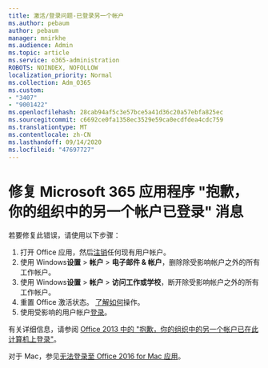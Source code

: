 ```yaml
---
title: 激活/登录问题-已登录另一个帐户
ms.author: pebaum
author: pebaum
manager: mnirkhe
ms.audience: Admin
ms.topic: article
ms.service: o365-administration
ROBOTS: NOINDEX, NOFOLLOW
localization_priority: Normal
ms.collection: Adm_O365
ms.custom:
- "3407"
- "9001422"
ms.openlocfilehash: 28cab94af5c3e57bce5a41d36c20a57ebfa825ec
ms.sourcegitcommit: c6692ce0fa1358ec3529e59ca0ecdfdea4cdc759
ms.translationtype: MT
ms.contentlocale: zh-CN
ms.lasthandoff: 09/14/2020
ms.locfileid: "47697727"
---
```

# <a name="fixing-the-microsoft-365-apps-sorry-another-account-from-your-organization-is-already-signed-in-message"></a>修复 Microsoft 365 应用程序 "抱歉，你的组织中的另一个帐户已登录" 消息

若要修复此错误，请使用以下步骤：

1. 打开 Office 应用，然后[注销](https://support.office.com/article/5a20dc11-47e9-4b6f-945d-478cb6d92071)任何现有用户帐户。   
2. 使用 Windows**设置**  >  **帐户**  >  **电子邮件 & 帐户**，删除除受影响帐户之外的所有工作帐户。 
3. 使用 Windows**设置**  >  **帐户**  >  **访问工作或学校**，断开除受影响帐户之外的所有工作帐户。 
4. 重置 Office 激活状态。 [了解如何](https://docs.microsoft.com/office365/troubleshoot/activation/reset-office-365-proplus-activation-state
)操作。
5. 使用受影响的用户帐户[登录](https://support.office.com/article/628ea040-f265-49de-b986-be09c3ebf8a9)。 

有关详细信息，请参阅 [Office 2013 中的 "抱歉，你的组织中的另一个帐户已在此计算机上登录"](https://docs.microsoft.com/office/troubleshoot/error-messages/another-account-already-signed-in)。

对于 Mac，参见[无法登录至 Office 2016 for Mac 应用](https://docs.microsoft.com/office365/troubleshoot/authentication/sign-in-to-office-2016-for-mac-fail)。